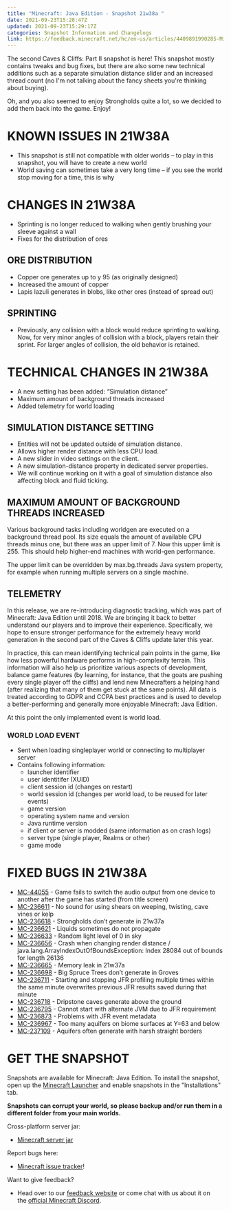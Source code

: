 ```yaml
---
title: "Minecraft: Java Edition - Snapshot 21w38a "
date: 2021-09-23T15:28:47Z
updated: 2021-09-23T15:29:17Z
categories: Snapshot Information and Changelogs
link: https://feedback.minecraft.net/hc/en-us/articles/4409891990285-Minecraft-Java-Edition-Snapshot-21w38a-
---
```


The second Caves & Cliffs: Part II snapshot is here! This snapshot mostly contains tweaks and bug fixes, but there are also some new technical additions such as a separate simulation distance slider and an increased thread count (no I'm not talking about the fancy sheets you're thinking about buying).

Oh, and you also seemed to enjoy Strongholds quite a lot, so we decided to add them back into the game. Enjoy!

# KNOWN ISSUES IN 21W38A

- This snapshot is still not compatible with older worlds – to play in this snapshot, you will have to create a new world
- World saving can sometimes take a very long time – if you see the world stop moving for a time, this is why

# CHANGES IN 21W38A

- Sprinting is no longer reduced to walking when gently brushing your sleeve against a wall
- Fixes for the distribution of ores

## ORE DISTRIBUTION

- Copper ore generates up to y 95 (as originally designed)
- Increased the amount of copper
- Lapis lazuli generates in blobs, like other ores (instead of spread out)

## SPRINTING

- Previously, any collision with a block would reduce sprinting to walking. Now, for very minor angles of collision with a block, players retain their sprint. For larger angles of collision, the old behavior is retained.

# TECHNICAL CHANGES IN 21W38A

- A new setting has been added: “Simulation distance”
- Maximum amount of background threads increased
- Added telemetry for world loading

## SIMULATION DISTANCE SETTING

- Entities will not be updated outside of simulation distance.
- Allows higher render distance with less CPU load.
- A new slider in video settings on the client.
- A new simulation-distance property in dedicated server properties.
- We will continue working on it with a goal of simulation distance also affecting block and fluid ticking.

## MAXIMUM AMOUNT OF BACKGROUND THREADS INCREASED

Various background tasks including worldgen are executed on a background thread pool. Its size equals the amount of available CPU threads minus one, but there was an upper limit of 7. Now this upper limit is 255. This should help higher-end machines with world-gen performance.

The upper limit can be overridden by max.bg.threads Java system property, for example when running multiple servers on a single machine.

## TELEMETRY

In this release, we are re-introducing diagnostic tracking, which was part of Minecraft: Java Edition until 2018. We are bringing it back to better understand our players and to improve their experience. Specifically, we hope to ensure stronger performance for the extremely heavy world generation in the second part of the Caves & Cliffs update later this year.

In practice, this can mean identifying technical pain points in the game, like how less powerful hardware performs in high-complexity terrain. This information will also help us prioritize various aspects of development, balance game features (by learning, for instance, that the goats are pushing every single player off the cliffs) and lend new Minecrafters a helping hand (after realizing that many of them get stuck at the same points). All data is treated according to GDPR and CCPA best practices and is used to develop a better-performing and generally more enjoyable Minecraft: Java Edition.

At this point the only implemented event is world load.

### WORLD LOAD EVENT

- Sent when loading singleplayer world or connecting to multiplayer server
- Contains following information:
  - launcher identifier
  - user identitifer (XUID)
  - client session id (changes on restart)
  - world session id (changes per world load, to be reused for later events)
  - game version
  - operating system name and version
  - Java runtime version
  - if client or server is modded (same information as on crash logs)
  - server type (single player, Realms or other)
  - game mode

# FIXED BUGS IN 21W38A

- [MC-44055](https://bugs.mojang.com/browse/MC-44055) - Game fails to switch the audio output from one device to another after the game has started (from title screen)
- [MC-236611](https://bugs.mojang.com/browse/MC-236611) - No sound for using shears on weeping, twisting, cave vines or kelp
- [MC-236618](https://bugs.mojang.com/browse/MC-236618) - Strongholds don’t generate in 21w37a
- [MC-236621](https://bugs.mojang.com/browse/MC-236621) - Liquids sometimes do not propagate
- [MC-236633](https://bugs.mojang.com/browse/MC-236633) - Random light level of 0 in sky
- [MC-236656](https://bugs.mojang.com/browse/MC-236656) - Crash when changing render distance / java.lang.ArrayIndexOutOfBoundsException: Index 28084 out of bounds for length 26136
- [MC-236665](https://bugs.mojang.com/browse/MC-236665) - Memory leak in 21w37a
- [MC-236698](https://bugs.mojang.com/browse/MC-236698) - Big Spruce Trees don’t generate in Groves
- [MC-236711](https://bugs.mojang.com/browse/MC-236711) - Starting and stopping JFR profiling multiple times within the same minute overwrites previous JFR results saved during that minute
- [MC-236718](https://bugs.mojang.com/browse/MC-236718) - Dripstone caves generate above the ground
- [MC-236795](https://bugs.mojang.com/browse/MC-236795) - Cannot start with alternate JVM due to JFR requirement
- [MC-236873](https://bugs.mojang.com/browse/MC-236873) - Problems with JFR event metadata
- [MC-236967](https://bugs.mojang.com/browse/MC-236967) - Too many aquifers on biome surfaces at Y=63 and below
- [MC-237109](https://bugs.mojang.com/browse/MC-237109) - Aquifers often generate with harsh straight borders

# GET THE SNAPSHOT

Snapshots are available for Minecraft: Java Edition. To install the snapshot, open up the [Minecraft Launcher](https://www.minecraft.net/download.html) and enable snapshots in the "Installations" tab.

**Snapshots can corrupt your world, so please backup and/or run them in a different folder from your main worlds.**

Cross-platform server jar:

- [Minecraft server jar](https://launcher.mojang.com/v1/objects/1283dff678ee5efb8e52d2fc77ec9d840317c6ca/server.jar)

Report bugs here:

- [Minecraft issue tracker](https://bugs.mojang.com/browse/MC)!

Want to give feedback?

- Head over to our [feedback website](https://aka.ms/CavesCliffsFeedback?ref=minecraftnet) or come chat with us about it on the [official Minecraft Discord](https://discordapp.com/invite/minecraft).
